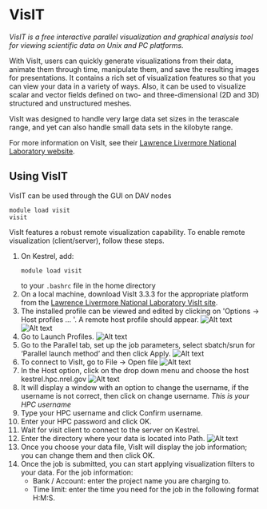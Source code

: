 # VisIT

*VisIT is a free interactive parallel visualization and graphical analysis tool for viewing scientific data on Unix and PC platforms.*

With VisIt, users can quickly generate visualizations from their data, animate them through time, manipulate them, and save the resulting images for presentations. It contains a rich set of visualization features so that you can view your data in a variety of ways. 
Also, it can be used to visualize scalar and vector fields defined on two- and three-dimensional (2D and 3D) structured and unstructured meshes.

VisIt was designed to handle very large data set sizes in the terascale range, and yet can also handle small data sets in the kilobyte range.

For more information on VisIt, see their [Lawrence Livermore National Laboratory website](https://wci.llnl.gov/simulation/computer-codes/visit).

## Using VisIT
VisIT can be used through the GUI on DAV nodes 

```
module load visit 
visit 
```

VisIt features a robust remote visualization capability.  To enable remote visualization (client/server), follow these steps.

1. On Kestrel, add:
    ```
    module load visit
    ```
    to your `.bashrc` file in the home directory
2. On a local machine, download VisIt 3.3.3 for the appropriate platform from the [Lawrence Livermore National Laboratory VisIt site](https://wci.llnl.gov/simulation/computer-codes/visit/executables).
3. The installed profile can be viewed and edited by clicking on 'Options → Host profiles ... '. A remote host profile should appear.
![Alt text](../../assets/images/VisIT/kestrel-5a.png)
![Alt text](../../assets/images/VisIT/kestrel-5b.png)
4. Go to Launch Profiles.
![Alt text](../../assets/images/VisIT/kestrel-6.png)
5. Go to the Parallel tab, set up the job parameters, select sbatch/srun for ‘Parallel launch method’ and then click Apply.
![Alt text](../../assets/images/VisIT/kestrel-software-visit-step7.png)
6. To connect to VisIt, go to File → Open file
![Alt text](../../assets/images/VisIT/kestrel-8.png)
7. In the Host option, click on the drop down menu and choose the host kestrel.hpc.nrel.gov
![Alt text](../../assets/images/VisIT/kestrel-9.png)
8. It will display a window with an option to change the username, if the username is not correct, then click on change username. *This is your HPC username*
9. Type your HPC username and click Confirm username.
10. Enter your HPC password and click OK.
11. Wait for visit client to connect to the server on Kestrel.
12. Enter the directory where your data is located into Path.
![Alt text](../../assets/images/VisIT/kestrel-14.png)
13. Once you choose your data file, VisIt will display the job information; you can change them and then click OK.
14. Once the job is submitted, you can start applying visualization filters to your data. For the job information:
    - Bank / Account: enter the project name you are charging to.
    - Time limit: enter the time you need for the job in the following format H:M:S.
